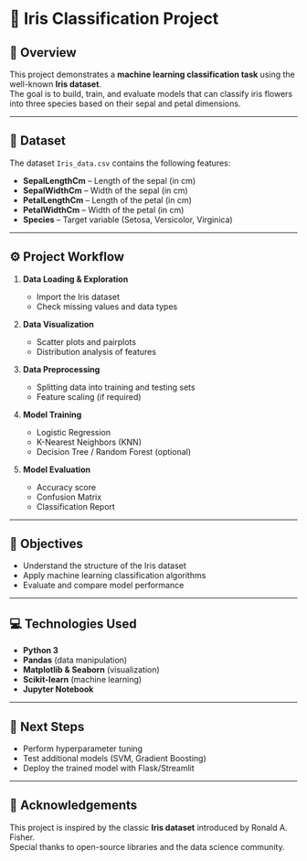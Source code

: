 # 🌸 Iris Classification Project

## 📌 Overview
This project demonstrates a **machine learning classification task** using the well-known **Iris dataset**.  
The goal is to build, train, and evaluate models that can classify iris flowers into three species based on their sepal and petal dimensions.

---

## 📂 Dataset
The dataset `Iris_data.csv` contains the following features:
- **SepalLengthCm** – Length of the sepal (in cm)  
- **SepalWidthCm** – Width of the sepal (in cm)  
- **PetalLengthCm** – Length of the petal (in cm)  
- **PetalWidthCm** – Width of the petal (in cm)  
- **Species** – Target variable (Setosa, Versicolor, Virginica)  

---

## ⚙️ Project Workflow
1. **Data Loading & Exploration**  
   - Import the Iris dataset  
   - Check missing values and data types  

2. **Data Visualization**  
   - Scatter plots and pairplots  
   - Distribution analysis of features  

3. **Data Preprocessing**  
   - Splitting data into training and testing sets  
   - Feature scaling (if required)  

4. **Model Training**  
   - Logistic Regression  
   - K-Nearest Neighbors (KNN)  
   - Decision Tree / Random Forest (optional)  

5. **Model Evaluation**  
   - Accuracy score  
   - Confusion Matrix  
   - Classification Report  

---

## 🎯 Objectives
- Understand the structure of the Iris dataset  
- Apply machine learning classification algorithms  
- Evaluate and compare model performance  

---

## 💻 Technologies Used
- **Python 3**  
- **Pandas** (data manipulation)  
- **Matplotlib & Seaborn** (visualization)  
- **Scikit-learn** (machine learning)  
- **Jupyter Notebook**  

---

## 🚀 Next Steps
- Perform hyperparameter tuning  
- Test additional models (SVM, Gradient Boosting)  
- Deploy the trained model with Flask/Streamlit  

---

## 🙏 Acknowledgements
This project is inspired by the classic **Iris dataset** introduced by Ronald A. Fisher.  
Special thanks to open-source libraries and the data science community.  
